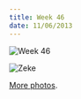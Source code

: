 ```yaml
---
title: Week 46
date: 11/06/2013
---
```


![Week 46](https://lh4.googleusercontent.com/-MQq2Lu3bnNU/UnsgQKB7rUI/AAAAAAAAQ-4/tu07nq3CFmQ/w1430-h1432-no/Zeek+Week+46+Graphic.jpg)

![Zeke](https://lh3.googleusercontent.com/-ngOe2XjLzIg/UnsqeWeVQ0I/AAAAAAAARAU/TSHR0Nrhc5U/w2154-h1432-no/DSC_5151.JPG)

[More photos](https://plus.google.com/photos/109995794392976695103/albums/5943379590418735761).
